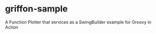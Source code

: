 griffon-sample
==============

A Function Plotter that services as a SwingBuilder example for Groovy in Action